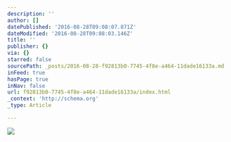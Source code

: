```yaml
---
description: ''
author: []
datePublished: '2016-08-28T09:08:07.871Z'
dateModified: '2016-08-28T09:08:03.146Z'
title: ''
publisher: {}
via: {}
starred: false
sourcePath: _posts/2016-08-28-f92813b0-7745-4f8e-a464-11dade16133a.md
inFeed: true
hasPage: true
inNav: false
url: f92813b0-7745-4f8e-a464-11dade16133a/index.html
_context: 'http://schema.org'
_type: Article

---
```

![](https://the-grid-user-content.s3-us-west-2.amazonaws.com/917a7945-cb1f-42cc-99cb-67a804bcb884.jpg)